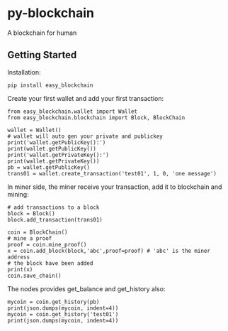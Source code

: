 # py-blockchain
A blockchain for human

## Getting Started

Installation:
```
pip install easy_blockchain
```

Create your first wallet and add your first transaction:
```
from easy_blockchain.wallet import Wallet
from easy_blockchain.blockchain import Block, BlockChain

wallet = Wallet()
# wallet will auto gen your private and publickey
print('wallet.getPublicKey():')
print(wallet.getPublicKey())
print('wallet.getPrivateKey():')
print(wallet.getPrivateKey())
pb = wallet.getPublicKey()
trans01 = wallet.create_transaction('test01', 1, 0, 'one message')
```

In miner side, the miner receive your transaction, add it to blockchain and mining:

```
# add transactions to a block
block = Block()
block.add_transaction(trans01)

coin = BlockChain()
# mine a proof
proof = coin.mine_proof()
x = coin.add_block(block,'abc',proof=proof) # 'abc' is the miner address
# the block have been added
print(x)
coin.save_chain()
```

The nodes provides get_balance and get_history also:

```
mycoin = coin.get_history(pb)
print(json.dumps(mycoin, indent=4))
mycoin = coin.get_history('test01')
print(json.dumps(mycoin, indent=4))
```

